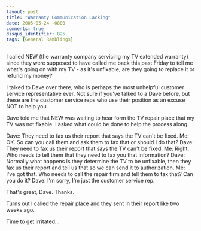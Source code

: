 ```yaml
---
layout: post
title: "Warranty Communication Lacking"
date: 2005-05-24 -0800
comments: true
disqus_identifier: 825
tags: [General Ramblings]
---
```

I called NEW (the warranty company servicing my TV extended warranty)
since they were supposed to have called me back this past Friday to tell
me what's going on with my TV - as it's unfixable, are they going to
replace it or refund my money?
 
 I talked to Dave over there, who is perhaps the most unhelpful customer
service representative ever. Not sure if you've talked to a Dave before,
but these are the customer service reps who use their position as an
excuse NOT to help you.
 
 Dave told me that NEW was waiting to hear form the TV repair place that
my TV was not fixable. I asked what could be done to help the process
along.
 
 Dave: They need to fax us their report that says the TV can't be
fixed.
 Me: OK. So can you call them and ask them to fax that or should I do
that?
 Dave: They need to fax us their report that says the TV can't be
fixed.
 Me: Right. Who needs to tell them that they need to fax you that
information?
 Dave: Normally what happens is they determine the TV to be unfixable,
then they fax us their report and tell us that so we can send it to
authorization.
 Me: I've got that. Who needs to call the repair firm and tell them to
fax that? Can you do it?
 Dave: I'm sorry, I'm just the customer service rep.
 
 That's great, Dave. Thanks.
 
 Turns out I called the repair place and they sent in their report like
two weeks ago.
 
 Time to get irritated...
